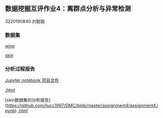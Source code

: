 ## 数据挖掘互评作业4：离群点分析与异常检测
3220190840 刘聪聪

### 数据集

[wine](https://ir.library.oregonstate.edu/concern/parent/47429f155/file_sets/9p290g47x)

[skin](https://ir.library.oregonstate.edu/concern/parent/47429f155/file_sets/sq87c051d)

### 分析过程报告

[Jupyter notebook 项目文件](https://github.com/liucc1997/DMC/blob/master/assignment4/assignment4.ipynb)

[.html](https://github.com/liucc1997/DMC/blob/master/assignment4/assignment4.html)

[skin数据集的分析报告]
(https://github.com/liucc1997/DMC/blob/master/assignment4/assignment4.ipynb)
[.html](https://github.com/liucc1997/DMC/blob/master/assignment4/assignment4.html)